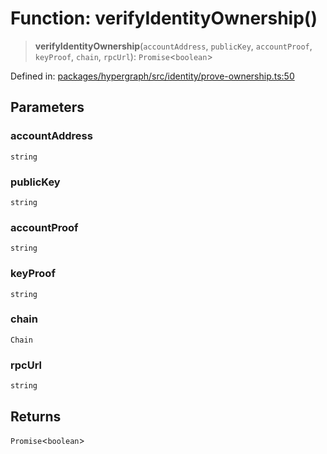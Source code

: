 # Function: verifyIdentityOwnership()

> **verifyIdentityOwnership**(`accountAddress`, `publicKey`, `accountProof`, `keyProof`, `chain`, `rpcUrl`): `Promise`\<`boolean`\>

Defined in: [packages/hypergraph/src/identity/prove-ownership.ts:50](https://github.com/hashirpm/hypergraph/blob/ab4ea1cdb9430798142e0d735aac9d31c2cf0ae0/packages/hypergraph/src/identity/prove-ownership.ts#L50)

## Parameters

### accountAddress

`string`

### publicKey

`string`

### accountProof

`string`

### keyProof

`string`

### chain

`Chain`

### rpcUrl

`string`

## Returns

`Promise`\<`boolean`\>

